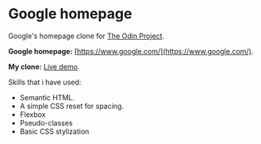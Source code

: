 # Google homepage

Google's homepage clone for [The Odin Project](https://www.theodinproject.com/).

__Google homepage:__ [https://www.google.com/](https://www.google.com/).

__My clone:__ [Live demo](https://arthurmts.github.io/google-homepage/).

Skills that i have used:
- Semantic HTML.
- A simple CSS reset for spacing.
- Flexbox
- Pseudo-classes
- Basic CSS stylization

